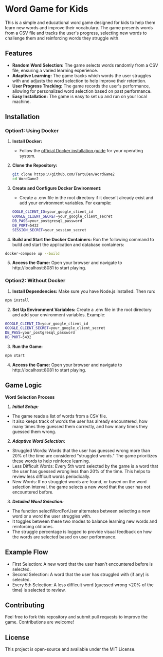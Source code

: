 # Word Game for Kids

This is a simple and educational word game designed for kids to help them learn new words and improve their vocabulary. The game presents words from a CSV file and tracks the user's progress, selecting new words to challenge them and reinforcing words they struggle with.

## Features

- **Random Word Selection:** The game selects words randomly from a CSV file, ensuring a varied learning experience.
- **Adaptive Learning:** The game tracks which words the user struggles with and adjusts the word selection to help improve their retention.
- **User Progress Tracking:** The game records the user's performance, allowing for personalized word selection based on past performance.
- **Easy Installation:** The game is easy to set up and run on your local machine.

## Installation

### Option1: Using Docker

1. **Install Docker:**
   - Follow the [official Docker installation guide](https://docs.docker.com/get-docker/) for your operating system.

2. **Clone the Repository:**
   ```bash
   git clone https://github.com/TartuDen/WordGame2
   cd WordGame2
   ```
3. **Create and Configure Docker Environment:**
   - Create a .env file in the root directory if it doesn’t already exist and add your environment variables. For example:
   ```bash
   OOGLE_CLIENT_ID=your_google_client_id
   GOOGLE_CLIENT_SECRET=your_google_client_secret
   DB_PASS=your_postgresql_password
   DB_PORT=5432
   SESSION_SECRET=your_session_secret
   ```
4. **Build and Start the Docker Containers:** Run the following command to build and start the application and database containers:
```bash
docker-compose up --build
```
5. **Access the Game:** Open your browser and navigate to http://localhost:8081 to start playing.

### Option2: Without Docker
1. **Install Dependencies:** Make sure you have Node.js installed. Then run:
```bash
npm install
```
2. **Set Up Environment Variables:** Create a .env file in the root directory and add your environment variables. Example:
```bash
GOOGLE_CLIENT_ID=your_google_client_id
GOOGLE_CLIENT_SECRET=your_google_client_secret
DB_PASS=your_postgresql_password
DB_PORT=5432
```
3. **Run the Game:**
```bash
npm start
```

4. **Access the Game:** Open your browser and navigate to http://localhost:8081 to start playing.

## Game Logic
**Word Selection Process**
1. ***Initial Setup:***
* The game reads a list of words from a CSV file.
* It also keeps track of words the user has already encountered, how many times they guessed them correctly, and how many times they guessed them wrong.

2. ***Adaptive Word Selection:***
* Struggled Words: Words that the user has guessed wrong more than 20% of the time are considered "struggled words." The game prioritizes these words to help reinforce learning.
* Less Difficult Words: Every 5th word selected by the game is a word that the user has guessed wrong less than 20% of the time. This helps to review less difficult words periodically.
* New Words: If no struggled words are found, or based on the word selection interval, the game selects a new word that the user has not encountered before.

3. ***Detailed Word Selection:***
* The function selectWordForUser alternates between selecting a new word or a word the user struggles with.
* It toggles between these two modes to balance learning new words and reinforcing old ones.
* The struggle percentage is logged to provide visual feedback on how the words are selected based on user performance.

## Example Flow
* First Selection: A new word that the user hasn't encountered before is selected.
* Second Selection: A word that the user has struggled with (if any) is selected.
* Every 5th Selection: A less difficult word (guessed wrong <20% of the time) is selected to review.

## Contributing
Feel free to fork this repository and submit pull requests to improve the game. Contributions are welcome!

## License
This project is open-source and available under the MIT License.
